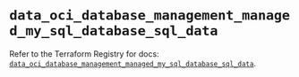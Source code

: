 # `data_oci_database_management_managed_my_sql_database_sql_data`

Refer to the Terraform Registry for docs: [`data_oci_database_management_managed_my_sql_database_sql_data`](https://registry.terraform.io/providers/oracle/oci/6.18.0/docs/data-sources/database_management_managed_my_sql_database_sql_data).

